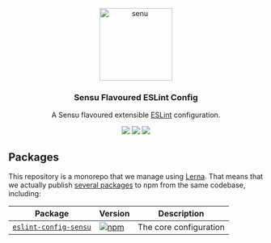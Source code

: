 <p align="center">
  <a href="https://www.sensu.io/">
    <img alt="senu" src="https://raw.github.com/sensu/sensu/master/sensu-logo.png" width="144">
  </a>
</p>

<h3 align="center">
  Sensu Flavoured ESLint Config
</h3>

<p align="center">
  A Sensu flavoured extensible <a href="https://eslint.org/">ESLint</a> configuration.
</p>

<p align="center">
  <a href="https://www.npmjs.com/package/eslint-config-sensu"><img src="https://img.shields.io/npm/v/eslint-config-sensu.svg?style=flat-square"></a>
  <a href="https://www.npmjs.com/package/eslint-config-sensu"><img src="https://img.shields.io/npm/dm/eslint-config-sensu.svg?style=flat-square"></a>
  <a href="https://travis-ci.org/ReactTraining/eslint-config-sensu"><img src="https://img.shields.io/travis/sensu/eslint-config-sensu/master.svg?style=flat-square"></a>
</p>

## Packages

This repository is a monorepo that we manage using [Lerna](https://github.com/lerna/lerna). That means that we actually publish [several packages](/packages) to npm from the same codebase, including:

| Package | Version | Description |
| --- | --- | --- |
| [`eslint-config-sensu`](/packages/eslint-config-sensu) | [![npm](https://img.shields.io/npm/v/eslint-config-sensu.svg?style=flat-square)](https://www.npmjs.com/package/eslint-config-sensu) | The core configuration |

